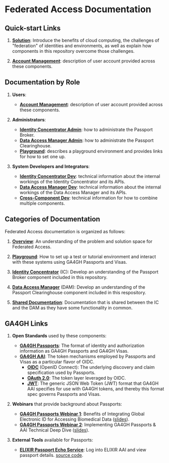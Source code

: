 # Federated Access Documentation

## Quick-start Links

1. **[Solution](overview/solution.md#federated-access-solution)**: Introduce the
   benefits of cloud computing, the challenges of "federation" of identities and
   environments, as well as explain how components in this repository overcome
   those challenges.

1. **[Account Management](shared/account/README.md#user-account-management)**:
   description of user account provided across these components.

## Documentation by Role

1. **Users**:
   *  **[Account Management](shared/account/README.md#user-account-management)**:
      description of user account provided across these components.

1. **Administrators**:
   *  **[Identity Concentrator Admin](ic/admin/README.md#identity-concentrator-administration)**:
      how to administrate the Passport Broker.
   *  **[Data Access Manager Admin](dam/admin/README.md#data-access-manager-administration)**:
      how to administrate the Passport Clearinghouse.
   *  **[Playground](playground/README.md#federated-access-playground)**:
      describes a playground environment and provides links for how to set one
      up.

1. **System Developers and Integrators**:
   * **[Identity Concentrator Dev](ic/dev/README.md)**: technical
     information about the internal workings of the Identity Concentrator and
     its APIs.
   * **[Data Access Manager Dev](dam/dev/README.md)**: technical
     information about the internal workings of the Data Access Manager and
     its APIs.
   * **[Cross-Component Dev](shared/dev/README.md)**: technical information
     for how to combine multiple components.

## Categories of Documentation

Federated Access documentation is organized as follows:

1. **[Overview](overview/README.md#overview-of-federated-access)**: An
   understanding of the problem and solution space for Federated Access.

1. **[Playground](playground/README.md#federated-access-playground)**: How to
   set up a test or tutorial environment and interact with these systems using
   GA4GH Passports and Visas.

1. **[Identity Concentrator](ic/README.md#identity-concentrator)** (IC): Develop
   an understanding of the Passport Broker component included in this
   repository.

1. **[Data Access Manager](dam/README.md#data-access-manager)** (DAM): Develop
   an understanding of the Passport Clearinghouse component included in this
   respository.

1. **[Shared Documentation](shared/README.md#shared-documentation)**:
   Documentation that is shared between the IC and the DAM as they have some
   functionality in common.

## GA4GH Links

1. **Open Standards** used by these components:
   *  **[GA4GH Passports](https://bit.ly/ga4gh-passport-v1)**: The format of
      identity and authorization information as GA4GH Passports and GA4GH Visas.
   *  **[GA4GH AAI](https://bit.ly/ga4gh-aai-profile)**: The token mechanisms
      employed by Passports and Visas as a particular flavor of OIDC.
      *  **[OIDC](https://bit.ly/oidc-spec-v1)** (OpenID Connect): The
         underlying discovery and claim specification used by Passports.
      *  **[OAuth 2.0](https://bit.ly/oauth-spec-v2)**: The token layer
         leveraged by OIDC.
      *  **[JWT](https://bit.ly/jwt-spec-draft)**: The generic JSON Web Token
         (JWT) format that GA4GH AAI specifies for use with GA4GH tokens, and
         thereby this format spec governs Passports and Visas.

1. **Webinars** that provide background about Passports:
   *  **[GA4GH Passports Webinar 1](https://bit.ly/ga4gh-passports-webinar)**:
      Benefits of Integrating Global Electronic ID for Accessing Biomedical Data
      ([slides](https://bit.ly/ga4gh-passports-slides1)).
   *  **[GA4GH Passports Webinar 2](https://bit.ly/ga4gh-passports-webinar2)**:
      Implementing GA4GH Passports & AAI Technical Deep Dive
      ([slides](https://bit.ly/ga4gh-passports-slides2)).

1. **External Tools** available for Passports:
   *  **[ELIXIR Passport Echo Service](https://echo.aai.elixir-czech.org/)**:
      Log into ELIXIR AAI and view passport details. [source
      code](https://github.com/ICS-MU/ga4gh-passport-tester).
